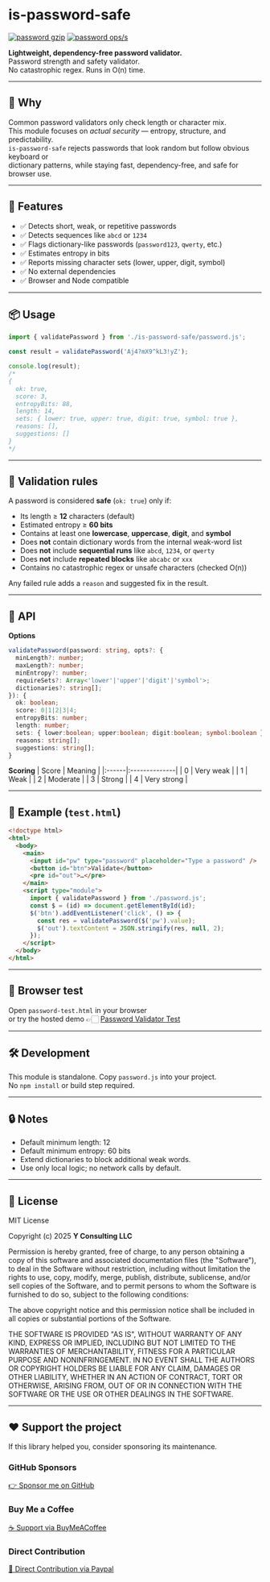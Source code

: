# is-password-safe

[![password gzip](https://img.shields.io/endpoint?url=https://raw.githubusercontent.com/yvancg/validators/main/metrics/password.js.json)](../metrics/password.js.json)
[![password ops/s](https://img.shields.io/endpoint?url=https://raw.githubusercontent.com/yvancg/validators/main/bench/password.json)](../bench/password.json)

**Lightweight, dependency-free password validator.**  
Password strength and safety validator.  
No catastrophic regex. Runs in O(n) time.

---

## 🚀 Why

Common password validators only check length or character mix.  
This module focuses on *actual security* — entropy, structure, and predictability.  
`is-password-safe` rejects passwords that look random but follow obvious keyboard or  
dictionary patterns, while staying fast, dependency-free, and safe for browser use.

---

## 🌟 Features

- ✅ Detects short, weak, or repetitive passwords  
- ✅ Detects sequences like `abcd` or `1234`  
- ✅ Flags dictionary-like passwords (`password123`, `qwerty`, etc.)  
- ✅ Estimates entropy in bits  
- ✅ Reports missing character sets (lower, upper, digit, symbol)  
- ✅ No external dependencies  
- ✅ Browser and Node compatible  

---

## 📦 Usage

```js
import { validatePassword } from './is-password-safe/password.js';

const result = validatePassword('Aj4?mX9^kL3!yZ');

console.log(result);
/*
{
  ok: true,
  score: 3,
  entropyBits: 88,
  length: 14,
  sets: { lower: true, upper: true, digit: true, symbol: true },
  reasons: [],
  suggestions: []
}
*/
```

---

## 🧩 Validation rules

A password is considered **safe** (`ok: true`) only if:

- Its length ≥ **12** characters (default)  
- Estimated entropy ≥ **60 bits**  
- Contains at least one **lowercase**, **uppercase**, **digit**, and **symbol**  
- Does **not** contain dictionary words from the internal weak-word list  
- Does **not** include **sequential runs** like `abcd`, `1234`, or `qwerty`  
- Does **not** include **repeated blocks** like `abcabc` or `xxx`  
- Contains no catastrophic regex or unsafe characters (checked O(n))

Any failed rule adds a `reason` and suggested fix in the result.

---

## 🧠 API

**Options**
```ts
validatePassword(password: string, opts?: {
  minLength?: number;
  maxLength?: number;
  minEntropy?: number;
  requireSets?: Array<'lower'|'upper'|'digit'|'symbol'>;
  dictionaries?: string[];
}): {
  ok: boolean;
  score: 0|1|2|3|4;
  entropyBits: number;
  length: number;
  sets: { lower:boolean; upper:boolean; digit:boolean; symbol:boolean };
  reasons: string[];
  suggestions: string[];
}
```

**Scoring**
| Score | Meaning       |
|:------|:--------------|
| 0     | Very weak     |
| 1     | Weak          |
| 2     | Moderate      |
| 3     | Strong        |
| 4     | Very strong   |

---

## 🧪 Example (`test.html`)

```html
<!doctype html>
<html>
  <body>
    <main>
      <input id="pw" type="password" placeholder="Type a password" />
      <button id="btn">Validate</button>
      <pre id="out">…</pre>
    </main>
    <script type="module">
      import { validatePassword } from './password.js';
      const $ = (id) => document.getElementById(id);
      $('btn').addEventListener('click', () => {
        const res = validatePassword($('pw').value);
        $('out').textContent = JSON.stringify(res, null, 2);
      });
    </script>
  </body>
</html>
```

---

## 🧪 Browser test

Open `password-test.html` in your browser  
or try the hosted demo 👉🏻 
[Password Validator Test](https://yvancg.github.io/validators/is-password-safe/password-test.html)

---

## 🛠 Development

This module is standalone. Copy `password.js` into your project.  
No `npm install` or build step required.

---

## 🔒 Notes

- Default minimum length: 12
- Default minimum entropy: 60 bits
- Extend dictionaries to block additional weak words.
- Use only local logic; no network calls by default.
  
---

## 🪪 License

MIT License  

Copyright (c) 2025 **Y Consulting LLC**

Permission is hereby granted, free of charge, to any person obtaining a copy
of this software and associated documentation files (the "Software"), to deal
in the Software without restriction, including without limitation the rights
to use, copy, modify, merge, publish, distribute, sublicense, and/or sell
copies of the Software, and to permit persons to whom the Software is
furnished to do so, subject to the following conditions:

The above copyright notice and this permission notice shall be included in
all copies or substantial portions of the Software.

THE SOFTWARE IS PROVIDED "AS IS", WITHOUT WARRANTY OF ANY KIND, EXPRESS OR
IMPLIED, INCLUDING BUT NOT LIMITED TO THE WARRANTIES OF MERCHANTABILITY,
FITNESS FOR A PARTICULAR PURPOSE AND NONINFRINGEMENT. IN NO EVENT SHALL THE
AUTHORS OR COPYRIGHT HOLDERS BE LIABLE FOR ANY CLAIM, DAMAGES OR OTHER
LIABILITY, WHETHER IN AN ACTION OF CONTRACT, TORT OR OTHERWISE, ARISING FROM,
OUT OF OR IN CONNECTION WITH THE SOFTWARE OR THE USE OR OTHER DEALINGS IN
THE SOFTWARE.

---

## ❤️ Support the project

If this library helped you, consider sponsoring its maintenance.

### GitHub Sponsors

[👉 Sponsor me on GitHub](https://github.com/sponsors/yvancg)

### Buy Me a Coffee

[☕ Support via BuyMeACoffee](https://buymeacoffee.com/yconsulting)

### Direct Contribution

[💸 Direct Contribution via Paypal](https://paypal.me/ComicStylePortrait)
